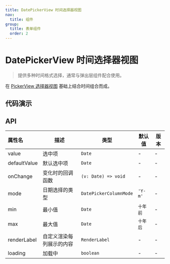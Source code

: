 ```yaml
---
title: DatePickerView 时间选择器视图
nav:
  title: 组件
group:
  title: 表单组件
  order: 2
---
```


# DatePickerView 时间选择器视图

> 提供多种时间格式选择，通常与弹出层组件配合使用。

在 [PickerView 选择器视图](./picker-view) 基础上结合时间组合而成。

## 代码演示

<code src="./__fixtures__/basic.tsx"></code>

## API

| 属性名       | 描述                     | 类型                   | 默认值   | 版本 |
| :----------- | ------------------------ | ---------------------- | -------- | ---- |
| value        | 选中项                   | `Date`                 | -        | -    |
| defaultValue | 默认选中项               | `Date`                 | -        | -    |
| onChange     | 变化时的回调函数         | `(v: Date) => void`    | -        | -    |
| mode         | 日期选择的类型           | `DatePickerColumnMode` | `'Y-m'`  | -    |
| min          | 最小值                   | `Date`                 | `十年前` | -    |
| max          | 最大值                   | `Date`                 | `十年后` | -    |
| renderLabel  | 自定义渲染每列展示的内容 | `RenderLabel`          | -        | -    |
| loading      | 加载中                   | `boolean`              | -        | -    |

